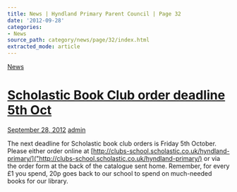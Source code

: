 ```yaml
---
title: News | Hyndland Primary Parent Council | Page 32
date: '2012-09-28'
categories:
- News
source_path: category/news/page/32/index.html
extracted_mode: article
---
```

[News](/news/)

# [Scholastic Book Club order deadline 5th Oct](/news/scholastic-book-club-order-deadline-5th-oct/)

[September 28, 2012](/news/scholastic-book-club-order-deadline-5th-oct/) [admin](author/admin/)

The next deadline for Scholastic book club orders is Friday 5th October. Please either order online at [http://clubs-school.scholastic.co.uk/hyndland-primary/]("http://clubs-school.scholastic.co.uk/hyndland-primary/) or via the order form at the back of the catalogue sent home. Remember, for every £1 you spend, 20p goes back to our school to spend on much-needed books for our library.
